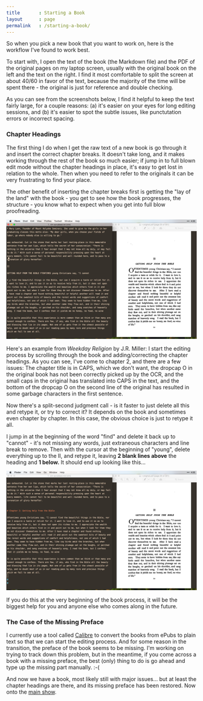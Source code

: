 ```yaml
---
title       : Starting a Book
layout      : page
permalink   : /starting-a-book/
---
```

So when you pick a new book that you want to work on, here is the workflow I've found to work best.

To start with, I open the text of the book (the Markdown file) and the PDF of the original pages on my laptop screen, usually with the original book on the left and the text on the right. I find it most comfortable to split the screen at about 40/60 in favor of the text, because the majority of the time will be spent there - the original is just for reference and double checking.

As you can see from the screenshots below, I find it helpful to keep the text fairly large, for a couple reasons: (a) it's easier on your eyes for long editing sessions, and (b) it's easier to spot the subtle issues, like punctutation errors or incorrect spacing.

### Chapter Headings

The first thing I do when I get the raw text of a new book is go through it and insert the correct chapter breaks. It doesn't take long, and it makes working through the rest of the book so much easier; if jump in to full blown edit mode without the chapter headings in place, it's easy to get lost in relation to the whole. Then when you need to refer to the originals it can be very frustrating to find your place.

The other benefit of inserting the chapter breaks first is getting the "lay of the land" with the book - you get to see how the book progresses, the structure - you know what to expect when you get into full blow proofreading.

![](/assets/img/chapter-heading-1.png)

Here's an example from *Weekday Religion* by J.R. Miller: I start the editing process by scrolling through the book and adding/correcting the chapter headings. As you can see, I've come to chapter 2, and there are a few issues: The chapter title is in CAPS, which we don't want, the dropcap O in the original book has not been correctly picked up by the OCR, and the small caps in the original has translated into CAPS in the text, and the bottom of the dropcap O on the second line of the original has resulted in some garbage characters in the first sentence.

Now there's a split-second judgment call - is it faster to just delete all this and retype it, or try to correct it? It depends on the book and sometimes even chapter by chapter. In this case, the obvious choice is just to retype it all. 

I jump in at the beginning of the word "find" and delete it back up to "cannot" - it's not missing any words, just extraneous characters and line break to remove. Then with the cursor at the beginning of "young", delete everything up to the II, and retype it, leaving **2 blank lines above** the heading and **1 below.** It should end up looking like this…

![](/assets/img/chapter-heading-3.png)

If you do this at the very beginning of the book process, it will be the biggest help for you and anyone else who comes along in the future.

### The Case of the Missing Preface

I currently use a tool called [Calibre](http://calibre-ebook.com) to convert the books from ePubs to plain text so that we can start the editing process. And for some reason in the transition, the preface of the book seems to be missing. I'm working on trying to track down this problem, but in the meantime, if you come across a book with a missing preface, the best (only) thing to do is go ahead and type up the missing part manually. :-(

And now we have a book, most likely still with major issues… but at least the chapter headings are there, and its missing preface has been restored. Now onto the [main show](/basic-editing/).
